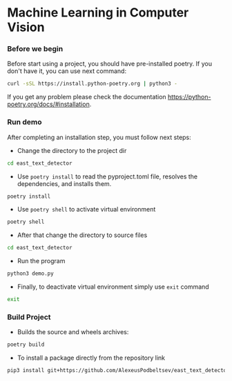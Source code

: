# Machine Learning in Computer Vision

### Before we begin
Before start using a project, you should have pre-installed poetry.
If you don't have it, you can use next command:
```bash
curl -sSL https://install.python-poetry.org | python3 -
```
If you get any problem please check the documentation
https://python-poetry.org/docs/#installation.

### Run demo
After completing an installation step, you must follow next steps:
* Change the directory to the project dir
```bash
cd east_text_detector
```
* Use `poetry install` to read the pyproject.toml file, resolves the dependencies, and installs them.
```bash
poetry install
```
* Use `poetry shell` to activate virtual environment
```bash
poetry shell
```
* After that change the directory to source files
```bash
cd east_text_detector
```
* Run the program
```bash
python3 demo.py
```
* Finally, to deactivate virtual environment simply use `exit` command
```bash
exit
```
### Build Project
* Builds the source and wheels archives:
```bash
poetry build
```
* To install a package directly from the repository link
```bash
pip3 install git+https://github.com/AlexeusPodbeltsev/east_text_detector.git
```




